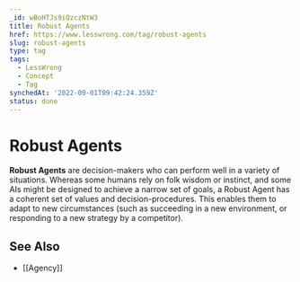 ```yaml
---
_id: wBoHTJs9iQzczNtW3
title: Robust Agents
href: https://www.lesswrong.com/tag/robust-agents
slug: robust-agents
type: tag
tags:
  - LessWrong
  - Concept
  - Tag
synchedAt: '2022-09-01T09:42:24.359Z'
status: done
---
```


# Robust Agents

**Robust Agents** are decision-makers who can perform well in a variety of situations. Whereas some humans rely on folk wisdom or instinct, and some AIs might be designed to achieve a narrow set of goals, a Robust Agent has a coherent set of values and decision-procedures. This enables them to adapt to new circumstances (such as succeeding in a new environment, or responding to a new strategy by a competitor).

## See Also

- [[Agency]]
